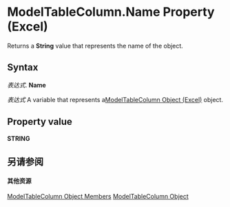 
# ModelTableColumn.Name Property (Excel)

Returns a  **String** value that represents the name of the object.


## Syntax

 _表达式_. **Name**

 _表达式_ A variable that represents a[ModelTableColumn Object (Excel)](8deb1b62-c089-e0c3-0320-2d4596e8f6e3.md) object.


## Property value

 **STRING**


## 另请参阅


#### 其他资源


[ModelTableColumn Object Members](http://msdn.microsoft.com/library/1948ab46-c2fb-e9af-11fa-bb9877ffa687%28Office.15%29.aspx)
[ModelTableColumn Object](8deb1b62-c089-e0c3-0320-2d4596e8f6e3.md)